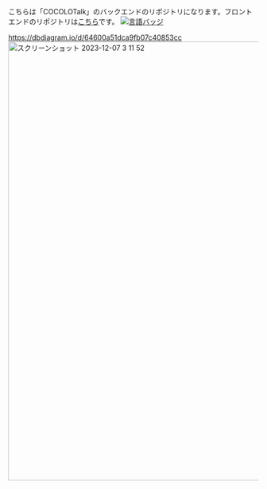 こちらは「COCOLOTalk」のバックエンドのリポジトリになります。フロントエンドのリポジトリは<a href="https://github.com/KeitaShimura/SadAppClient">こちら</a>です。
[![言語バッジ](https://img.shields.io/badge/-Go-00ADD8.svg?logo=go&style=flat-square&logoColor=white)](https://golang.org/)


https://dbdiagram.io/d/64600a51dca9fb07c40853cc
<img width="883" alt="スクリーンショット 2023-12-07 3 11 52" src="https://github.com/KeitaShimura/SadAppAPI/assets/124238548/431898b4-bc50-40d6-8070-c7d60ce0836c">
